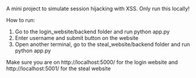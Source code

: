 A mini project to simulate session hijacking with XSS. Only run this locally!

How to run:
1. Go to the login_website/backend folder and run python app.py
2. Enter username and submit button on the website
3. Open another terminal, go to the steal_website/backend folder and run python app.py

Make sure you are on http://localhost:5000/ for the login website and http://localhost:5001/ for the steal website